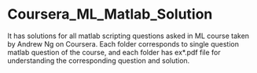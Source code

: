 # Coursera_ML_Matlab_Solution
It has solutions for all matlab scripting questions asked in ML course taken by Andrew Ng on Coursera.
Each folder corresponds to single question matlab question of the course, and each folder has ex*.pdf file for understanding the corresponding question and solution.
